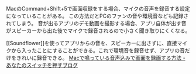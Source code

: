 
MacのCommand+Shift+5で画面収録をする場合、マイクの音声を録音する設定になっていることがある。
この方法だとPCのファンの音や環境音なども記録されてしまう。
音が出るアプリのデモ動画を撮影する場合、アプリ自体が出す音がスピーカーから出た後でマイクで録音されるので小さく聞き取りにくくなる。

[[Soundflower]]を使ってアプリからの音を、スピーカーに出さずに、直接マイクから入ったことにすることができる。これで環境音を録音せず、アプリの音だけをきれいに録音できる。
[Macで鳴っている音声込みで画面を録画する方法 - あなたのスイッチを押すブログ](https://bamka.info/mac-sound-captcha)

